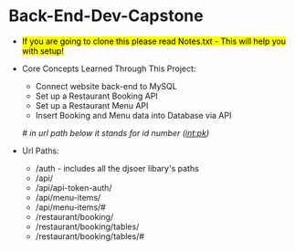 
# Back-End-Dev-Capstone<a name="TOP"></a>

- <mark>If you are going to clone this please read Notes.txt - This will help you with setup!<mark>

* Core Concepts Learned Through This Project:
  * Connect website back-end to MySQL
  * Set up a Restaurant Booking API
  * Set up a Restaurant Menu API
  * Insert Booking and Menu data into Database via API

  _# in url path below it stands for id number (<int:pk>)_

* Url Paths:
  * /auth - includes all the djsoer libary's paths
  * /api/
  * /api/api-token-auth/
  * /api/menu-items/
  * /api/menu-items/#
  * /restaurant/booking/
  * /restaurant/booking/tables/
  * /restaurant/booking/tables/#

